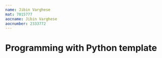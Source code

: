 ```yaml
---
name: Jibin Varghese
mat: 7015777
aocname: Jibin Varghese
aocnumber: 2333772
---
```


# Programming with Python template
